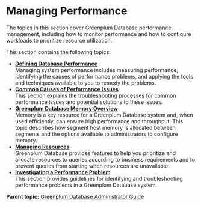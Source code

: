 # Managing Performance 

The topics in this section cover Greenplum Database performance management, including how to monitor performance and how to configure workloads to prioritize resource utilization.

This section contains the following topics:

-   **[Defining Database Performance](perf_intro.html)**  
Managing system performance includes measuring performance, identifying the causes of performance problems, and applying the tools and techniques available to you to remedy the problems.
-   **[Common Causes of Performance Issues](perf_issues.html)**  
This section explains the troubleshooting processes for common performance issues and potential solutions to these issues.
-   **[Greenplum Database Memory Overview](wlmgmt_intro.html)**  
Memory is a key resource for a Greenplum Database system and, when used efficiently, can ensure high performance and throughput. This topic describes how segment host memory is allocated between segments and the options available to administrators to configure memory.
-   **[Managing Resources](wlmgmt.html)**  
Greenplum Database provides features to help you prioritize and allocate resources to queries according to business requirements and to prevent queries from starting when resources are unavailable.
-   **[Investigating a Performance Problem](perf_troubleshoot.html)**  
This section provides guidelines for identifying and troubleshooting performance problems in a Greenplum Database system.

**Parent topic:** [Greenplum Database Administrator Guide](admin_guide.html)

